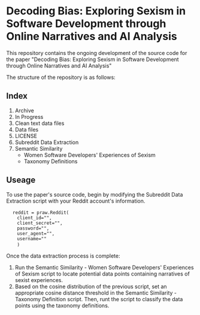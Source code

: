 # Decoding Bias: Exploring Sexism in Software Development through Online Narratives and AI Analysis

This repository contains the ongoing development of the source code for the paper "Decoding Bias: Exploring Sexism in Software Development through Online Narratives and AI Analysis"

The structure of the repository is as follows:

## Index
1. Archive
2. In Progress
3. Clean text data files
4. Data files
5. LICENSE
6. Subreddit Data Extraction
7. Semantic Similarity
   - Women Software Developers' Experiences of Sexism
   - Taxonomy Definitions

## Useage
To use the paper's source code, begin by modifying the Subreddit Data Extraction script with your Reddit account's information.
<pre>
  <code>reddit = praw.Reddit(
    client_id="",
    client_secret="",
    password="",
    user_agent="",
    username=""
    )</code> 
</pre>

Once the data extraction process is complete:
1. Run the Semantic Similarity - Women Software Developers' Experiences of Sexism script to locate potential data points containing narratives of sexist experiences.
2. Based on the cosine distribution of the previous script, set an appropriate cosine distance threshold in the Semantic Similarity - Taxonomy Definition script. Then, runt the script to classify the data points using the taxonomy definitions.
